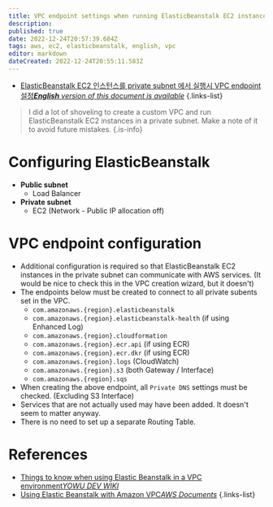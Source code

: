 ```yaml
---
title: VPC endpoint settings when running ElasticBeanstalk EC2 instances in a private subnet
description: 
published: true
date: 2022-12-24T20:57:39.684Z
tags: aws, ec2, elasticbeanstalk, english, vpc
editor: markdown
dateCreated: 2022-12-24T20:55:11.583Z
---
```


- [ElasticBeanstalk EC2 인스턴스를 private subnet 에서 실행시 VPC endpoint 설정***English** version of this document is available*](/ko/dev/AWS/VPC-endpoint-settings-when-running-ElasticBeanstalk-EC2-instances-in-a-private-subnet)
{.links-list}

> I did a lot of shoveling to create a custom VPC and run ElasticBeanstalk EC2 instances in a private subnet.
> Make a note of it to avoid future mistakes.
{.is-info}

# Configuring ElasticBeanstalk

- **Public subnet**
   - Load Balancer
- **Private subnet**
   - EC2 (Network - Public IP allocation off)
  
# VPC endpoint configuration

- Additional configuration is required so that ElasticBeanstalk EC2 instances in the private subnet can communicate with AWS services. (It would be nice to check this in the VPC creation wizard, but it doesn't)
- The endpoints below must be created to connect to all private subents set in the VPC.
   - `com.amazonaws.{region}.elasticbeanstalk`
   - `com.amazonaws.{region}.elasticbeanstalk-health` (if using Enhanced Log)
   - `com.amazonaws.{region}.cloudformation`
   - `com.amazonaws.{region}.ecr.api` (if using ECR)
   - `com.amazonaws.{region}.ecr.dkr` (if using ECR)
   - `com.amazonaws.{region}.logs` (CloudWatch)
   - `com.amazonaws.{region}.s3` (both Gateway / Interface)
   - `com.amazonaws.{region}.sqs`
- When creating the above endpoint, all `Private DNS` settings must be checked. (Excluding S3 Interface)
- Services that are not actually used may have been added. It doesn't seem to matter anyway.
- There is no need to set up a separate Routing Table.

# References

- [Things to know when using Elastic Beanstalk in a VPC environment*YOWU DEV WIKI*](/en/dev/AWS/Things-to-know-when-using-Elastic-Beanstalk-in-a-VPC-environment)
- [Using Elastic Beanstalk with Amazon VPC*AWS Documents*](https://docs.aws.amazon.com/elasticbeanstalk/latest/dg/vpc.html#services-vpc-private-beanstalk)
{.links-list}
